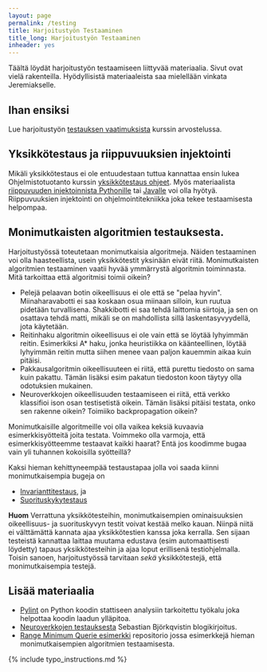 ```yaml
---
layout: page
permalink: /testing
title: Harjoitustyön Testaaminen
title_long: Harjoitustyön Testaaminen
inheader: yes
---
```


Täältä löydät harjoitustyön testaamiseen liittyvää materiaalia. Sivut ovat vielä rakenteilla. Hyödyllisistä materiaaleista saa mielellään vinkata Jeremiakselle. 

## Ihan ensiksi
Lue harjoitustyön [testauksen vaatimuksista](/testreqs) kurssin arvostelussa.


## Yksikkötestaus ja riippuvuuksien injektointi
Mikäli yksikkötestaus ei ole entuudestaan tuttua kannattaa ensin lukea Ohjelmistotuotanto kurssin [yksikkötestaus ohjeet](/unittest). Myös materiaalista [riippuvuuden injektoinnista Pythonille](/riippuvuuksien_injektointi_python) tai [Javalle](/riippuvuuksien_injektointi)
voi olla hyötyä. Riippuvuuksien injektointi on ohjelmointitekniikka joka tekee testaamisesta helpompaa. 

## Monimutkaisten algoritmien testauksesta. 
Harjoitustyössä toteutetaan monimutkaisia algoritmeja. Näiden testaaminen voi olla haasteellista, usein yksikkötestit yksinään eivät riitä. Monimutkaisten algoritmien testaaminen vaatii hyvää ymmärrystä algoritmin toiminnasta. Mitä tarkoittaa että algoritmisi toimii oikein? 
- Pelejä pelaavan botin oikeellisuus ei ole että se "pelaa hyvin". Miinaharavabotti ei saa koskaan osua miinaan silloin, kun ruutua pidetään turvallisena. Shakkibotti ei saa tehdä laittomia siirtoja, ja sen on osattava tehdä matti, mikäli se on mahdollista sillä laskentasyvyydellä, jota käytetään. 
- Reitinhaku algoritmin oikeellisuus ei ole vain että se löytää lyhyimmän reitin. Esimerkiksi A* haku, jonka heuristiikka on käänteellinen, löytää lyhyimmän reitin mutta siihen menee vaan paljon kauemmin aikaa kuin pitäisi. 
- Pakkausalgoritmin oikeellisuuteen ei riitä, että purettu tiedosto on sama kuin pakattu. Tämän lisäksi esim pakatun tiedoston koon täytyy olla odotuksien mukainen. 
- Neuroverkkojen oikeellisuuden testaamiseen ei riitä, että verkko klassifioi ison osan testisetistä oikein. Tämän lisäksi pitäisi testata, onko sen rakenne oikein? Toimiiko backpropagation oikein?

Monimutkaisille algoritmeille voi olla vaikea keksiä kuvaavia esimerkkisyötteitä joita testata. Voimmeko olla varmoja, että esimerkkisyötteemme testaavat kaikki haarat? Entä jos koodimme bugaa vain yli tuhannen kokoisilla syötteillä? 

Kaksi hieman kehittyneempää testaustapaa jolla voi saada kiinni monimutkaisempia bugeja on
- [Invarianttitestaus](/invarianttest), ja
- [Suorituskykytestaus](performancetest)

**Huom** Verrattuna yksikkötesteihin, monimutkaisempien ominaisuuksien oikeellisuus- ja suorituskyvyn testit voivat kestää melko kauan. Niinpä niitä ei välttämättä kannata ajaa yksikkötestien kanssa joka kerralla. Sen sijaan testeistä kannattaa laittaa muutama edustava (esim automaattisesti löydetty) tapaus yksikkötesteihin ja ajaa loput erillisenä testiohjelmalla. Toisin sanoen, harjoitustyössä tarvitaan *sekä* yksikkötestejä, että monimutkaisempia testejä. 


## Lisää materiaalia
- [Pylint](/pylint) on Python koodin stattiseen analysiin tarkoitettu työkalu joka helpottaa koodin laadun ylläpitoa. 
- [Neuroverkkojen testauksesta](https://www.sebastianbjorkqvist.com/blog/writing-automated-tests-for-neural-networks/) Sebastian Björkqvistin blogikirjoitus.
- [Range Minimum Querie esimerkki](https://github.com/TiraLabra/Testing-and-rmq) repositorio jossa esimerkkejä hieman monimutkaisempien algoritmien testaamisesta. 

{% include typo_instructions.md %}
